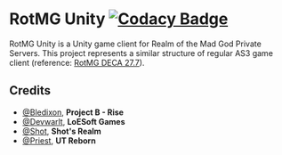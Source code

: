 # RotMG Unity [![Codacy Badge](https://api.codacy.com/project/badge/Grade/7dd42aa3d855420b8613d90ad188c973)](https://www.codacy.com?utm_source=github.com&amp;utm_medium=referral&amp;utm_content=Bledixon/Rotmg-Unity&amp;utm_campaign=Badge_Grade)
RotMG Unity is a Unity game client for Realm of the Mad God Private Servers. This project represents a similar structure of regular AS3 game client (reference: [RotMG DECA 27.7](https://github.com/cp-nilly/rotmg-deca-27.7)).

## Credits
- [@Bledixon](https://github.com/Bledixon), **Project B - Rise**
- [@Devwarlt](https://github.com/Devwarlt), **LoESoft Games**
- [@Shot](https://github.com/ShotRotMG), **Shot's Realm**
- [@Priest](https://github.com/EpicQuackIV), **UT Reborn**
